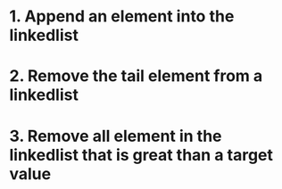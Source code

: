 # 1. Append an element into the linkedlist
# 2. Remove the tail element from a linkedlist
# 3. Remove all element in the linkedlist that is great than a target value
